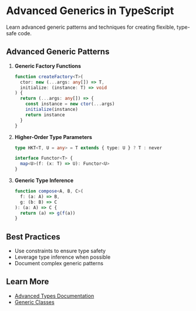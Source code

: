 # Advanced Generics in TypeScript

Learn advanced generic patterns and techniques for creating flexible, type-safe code.

## Advanced Generic Patterns

1. **Generic Factory Functions**
   ```typescript
   function createFactory<T>(
     ctor: new (...args: any[]) => T,
     initialize: (instance: T) => void
   ) {
     return (...args: any[]) => {
       const instance = new ctor(...args)
       initialize(instance)
       return instance
     }
   }
   ```

2. **Higher-Order Type Parameters**
   ```typescript
   type HKT<T, U = any> = T extends { type: U } ? T : never

   interface Functor<T> {
     map<U>(f: (x: T) => U): Functor<U>
   }
   ```

3. **Generic Type Inference**
   ```typescript
   function compose<A, B, C>(
     f: (a: A) => B,
     g: (b: B) => C
   ): (a: A) => C {
     return (a) => g(f(a))
   }
   ```

## Best Practices
- Use constraints to ensure type safety
- Leverage type inference when possible
- Document complex generic patterns

## Learn More
- [Advanced Types Documentation](https://www.typescriptlang.org/docs/handbook/2/types-from-types.html)
- [Generic Classes](https://www.typescriptlang.org/docs/handbook/2/generics.html#generic-classes)